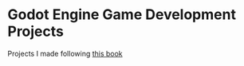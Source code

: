 # Godot Engine Game Development Projects

Projects I made following [this book](https://amzn.to/2HZev3C)
